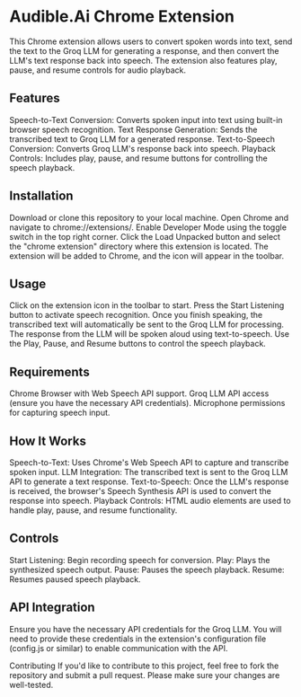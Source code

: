 # Audible.Ai Chrome Extension
This Chrome extension allows users to convert spoken words into text, send the text to the Groq LLM for generating a response, and then convert the LLM's text response back into speech. The extension also features play, pause, and resume controls for audio playback.

## Features

Speech-to-Text Conversion: 
Converts spoken input into text using built-in browser speech recognition.
Text Response Generation: Sends the transcribed text to Groq LLM for a generated response.
Text-to-Speech Conversion: Converts Groq LLM's response back into speech.
Playback Controls: Includes play, pause, and resume buttons for controlling the speech playback.

## Installation

Download or clone this repository to your local machine.
Open Chrome and navigate to chrome://extensions/.
Enable Developer Mode using the toggle switch in the top right corner.
Click the Load Unpacked button and select the "chrome extension" directory where this extension is located.
The extension will be added to Chrome, and the icon will appear in the toolbar.

## Usage
Click on the extension icon in the toolbar to start.
Press the Start Listening button to activate speech recognition.
Once you finish speaking, the transcribed text will automatically be sent to the Groq LLM for processing.
The response from the LLM will be spoken aloud using text-to-speech.
Use the Play, Pause, and Resume buttons to control the speech playback.

## Requirements

Chrome Browser with Web Speech API support.
Groq LLM API access (ensure you have the necessary API credentials).
Microphone permissions for capturing speech input.

## How It Works
Speech-to-Text: Uses Chrome's Web Speech API to capture and transcribe spoken input.
LLM Integration: The transcribed text is sent to the Groq LLM API to generate a text response.
Text-to-Speech: Once the LLM's response is received, the browser's Speech Synthesis API is used to convert the response into speech.
Playback Controls: HTML audio elements are used to handle play, pause, and resume functionality.

## Controls
Start Listening: Begin recording speech for conversion.
Play: Plays the synthesized speech output.
Pause: Pauses the speech playback.
Resume: Resumes paused speech playback.

## API Integration
Ensure you have the necessary API credentials for the Groq LLM. You will need to provide these credentials in the extension's configuration file (config.js or similar) to enable communication with the API.

Contributing
If you'd like to contribute to this project, feel free to fork the repository and submit a pull request. Please make sure your changes are well-tested.
